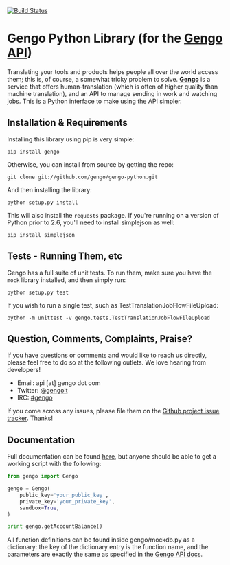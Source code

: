 [![Build Status](https://secure.travis-ci.org/gengo/gengo-python.png)](http://travis-ci.org/gengo/gengo-python)

Gengo Python Library (for the [Gengo API](http://gengo.com/api/))
======================================================================================================================================================
Translating your tools and products helps people all over the world access them; this is, of course, a
somewhat tricky problem to solve. **[Gengo](http://gengo.com/)** is a service that offers human-translation
(which is often of higher quality than machine translation), and an API to manage sending in work and watching
jobs. This is a Python interface to make using the API simpler.

Installation & Requirements
------------------------------------------------------------------------------------------------------------------------------------------------------
Installing this library using pip is very simple:

    pip install gengo

Otherwise, you can install from source by getting the repo:

    git clone git://github.com/gengo/gengo-python.git

And then installing the library:

    python setup.py install

This will also install the `requests` package. If you're running on a version of Python prior to 2.6, you'll need to install simplejson as well:

    pip install simplejson


Tests - Running Them, etc
------------------------------------------------------------------------------------------------------------------------------------------------------
Gengo has a full suite of unit tests. To run them, make sure you have the `mock` library installed, and then simply run:

    python setup.py test

If you wish to run a single test, such as TestTranslationJobFlowFileUpload:

    python -m unittest -v gengo.tests.TestTranslationJobFlowFileUpload


Question, Comments, Complaints, Praise?
------------------------------------------------------------------------------------------------------------------------------------------------------
If you have questions or comments and would like to reach us directly, please feel free to do so at the following outlets. We love hearing from
developers!

* Email: api [at] gengo dot com
* Twitter: [@gengoit](https://twitter.com/gengoit)
* IRC: [#gengo](irc://irc.freenode.net/gengo)

If you come across any issues, please file them on the [Github project issue tracker](https://github.com/gengo/gengo-python/issues). Thanks!


Documentation
------------------------------------------------------------------------------------------------------------------------------------------------------
Full documentation can be found [here](http://developers.gengo.com), but anyone should be able to get a working script with the following:

```python
from gengo import Gengo

gengo = Gengo(
    public_key='your_public_key',
    private_key='your_private_key',
    sandbox=True,
)

print gengo.getAccountBalance()
```

All function definitions can be found inside gengo/mockdb.py as a dictionary: the key of the dictionary entry is the function name, and the parameters
are exactly the same as specified in the [Gengo API docs](http://developers.gengo.com).
